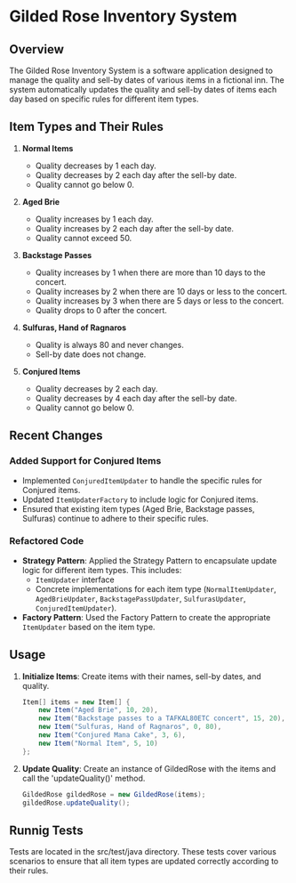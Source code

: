 # Gilded Rose Inventory System

## Overview

The Gilded Rose Inventory System is a software application designed to manage the quality and sell-by dates of various items in a fictional inn. The system automatically updates the quality and sell-by dates of items each day based on specific rules for different item types.

## Item Types and Their Rules

1. **Normal Items**
   - Quality decreases by 1 each day.
   - Quality decreases by 2 each day after the sell-by date.
   - Quality cannot go below 0.

2. **Aged Brie**
   - Quality increases by 1 each day.
   - Quality increases by 2 each day after the sell-by date.
   - Quality cannot exceed 50.

3. **Backstage Passes**
   - Quality increases by 1 when there are more than 10 days to the concert.
   - Quality increases by 2 when there are 10 days or less to the concert.
   - Quality increases by 3 when there are 5 days or less to the concert.
   - Quality drops to 0 after the concert.

4. **Sulfuras, Hand of Ragnaros**
   - Quality is always 80 and never changes.
   - Sell-by date does not change.

5. **Conjured Items**
   - Quality decreases by 2 each day.
   - Quality decreases by 4 each day after the sell-by date.
   - Quality cannot go below 0.

## Recent Changes

### Added Support for Conjured Items

- Implemented `ConjuredItemUpdater` to handle the specific rules for Conjured items.
- Updated `ItemUpdaterFactory` to include logic for Conjured items.
- Ensured that existing item types (Aged Brie, Backstage passes, Sulfuras) continue to adhere to their specific rules.

### Refactored Code

- **Strategy Pattern**: Applied the Strategy Pattern to encapsulate update logic for different item types. This includes:
  - `ItemUpdater` interface
  - Concrete implementations for each item type (`NormalItemUpdater`, `AgedBrieUpdater`, `BackstagePassUpdater`, `SulfurasUpdater`, `ConjuredItemUpdater`).
- **Factory Pattern**: Used the Factory Pattern to create the appropriate `ItemUpdater` based on the item type.

## Usage

1. **Initialize Items**: Create items with their names, sell-by dates, and quality.
   ```java
   Item[] items = new Item[] {
       new Item("Aged Brie", 10, 20),
       new Item("Backstage passes to a TAFKAL80ETC concert", 15, 20),
       new Item("Sulfuras, Hand of Ragnaros", 0, 80),
       new Item("Conjured Mana Cake", 3, 6),
       new Item("Normal Item", 5, 10)
   };

2. **Update Quality**: Create an instance of GildedRose with the items and call the 'updateQuality()' method.
   ```java
   GildedRose gildedRose = new GildedRose(items);
   gildedRose.updateQuality();

## Runnig Tests
Tests are located in the src/test/java directory. These tests cover various scenarios to ensure that all item types are updated correctly according to their rules.
